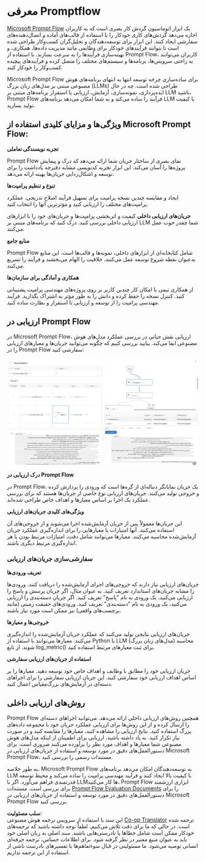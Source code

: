 <!--
CO_OP_TRANSLATOR_METADATA:
{
  "original_hash": "3cbe7629d254f1043193b7fe22524d55",
  "translation_date": "2025-03-27T09:03:54+00:00",
  "source_file": "md\\01.Introduction\\05\\Promptflow.md",
  "language_code": "fa"
}
-->
# **معرفی Promptflow**

[Microsoft Prompt Flow](https://microsoft.github.io/promptflow/index.html?WT.mc_id=aiml-138114-kinfeylo) یک ابزار اتوماسیون گردش کار بصری است که به کاربران اجازه می‌دهد گردش‌های کاری خودکار را با استفاده از قالب‌های آماده و اتصال‌دهنده‌های سفارشی ایجاد کنند. این ابزار برای توسعه‌دهندگان و تحلیل‌گران کسب‌وکار طراحی شده است تا بتوانند فرآیندهای خودکار برای وظایفی مانند مدیریت داده‌ها، همکاری، و بهینه‌سازی فرآیندها را به سرعت بسازند. با استفاده از Prompt Flow، کاربران می‌توانند به راحتی سرویس‌ها، برنامه‌ها و سیستم‌های مختلف را متصل کرده و فرآیندهای پیچیده کسب‌وکار را خودکار کنند.

Microsoft Prompt Flow برای ساده‌سازی چرخه توسعه انتها به انتهای برنامه‌های هوش مصنوعی مبتنی بر مدل‌های زبان بزرگ (LLMs) طراحی شده است. چه در حال ایده‌پردازی، نمونه‌سازی، آزمایش، ارزیابی یا استقرار برنامه‌های مبتنی بر LLM باشید، Prompt Flow فرآیند را ساده می‌کند و به شما امکان می‌دهد برنامه‌های LLM با کیفیت تولید بسازید.

## ویژگی‌ها و مزایای کلیدی استفاده از Microsoft Prompt Flow:

**تجربه نویسندگی تعاملی**

Prompt Flow نمای بصری از ساختار جریان شما ارائه می‌دهد که درک و پیمایش پروژه‌ها را آسان می‌کند.
این ابزار تجربه کدنویسی مشابه دفترچه یادداشت را برای توسعه و اشکال‌زدایی جریان‌ها بهینه ارائه می‌دهد.

**تنوع و تنظیم پرامپت‌ها**

ایجاد و مقایسه چندین نسخه پرامپت برای تسهیل فرآیند اصلاح تدریجی. عملکرد پرامپت‌های مختلف را ارزیابی کنید و مؤثرترین آنها را انتخاب کنید.

**جریان‌های ارزیابی داخلی**
کیفیت و اثربخشی پرامپت‌ها و جریان‌های خود را با ابزارهای ارزیابی داخلی بررسی کنید.
درک کنید که برنامه‌های مبتنی بر LLM شما چقدر خوب عمل می‌کنند.

**منابع جامع**

Prompt Flow شامل کتابخانه‌ای از ابزارهای داخلی، نمونه‌ها و قالب‌ها است. این منابع به‌عنوان نقطه شروع توسعه عمل می‌کنند، خلاقیت را الهام می‌بخشند و فرآیند را تسریع می‌کنند.

**همکاری و آمادگی برای سازمان‌ها**

از همکاری تیمی با امکان کار چندین کاربر بر روی پروژه‌های مهندسی پرامپت پشتیبانی کنید.
کنترل نسخه را حفظ کرده و دانش را به طور مؤثر به اشتراک بگذارید. فرآیند مهندسی پرامپت را از توسعه و ارزیابی تا استقرار و نظارت ساده کنید.

## ارزیابی در Prompt Flow 

در Microsoft Prompt Flow، ارزیابی نقش حیاتی در بررسی عملکرد مدل‌های هوش مصنوعی ایفا می‌کند. بیایید بررسی کنیم که چگونه می‌توانید جریان‌ها و معیارهای ارزیابی را در Prompt Flow سفارشی کنید:

![PFVizualise](../../../../../translated_images/pfvisualize.93c453890f4088830217fa7308b1a589058ed499bbfff160c85676066b5cbf2d.fa.png)

**درک ارزیابی در Prompt Flow**

در Prompt Flow، یک جریان نمایانگر دنباله‌ای از گره‌ها است که ورودی را پردازش کرده و خروجی تولید می‌کنند. جریان‌های ارزیابی نوع خاصی از جریان‌ها هستند که برای بررسی عملکرد یک اجرا بر اساس معیارها و اهداف خاص طراحی شده‌اند.

**ویژگی‌های کلیدی جریان‌های ارزیابی**

این جریان‌ها معمولاً پس از جریان آزمایش‌شده اجرا می‌شوند و از خروجی‌های آن استفاده می‌کنند. آنها امتیازات یا معیارهایی را برای اندازه‌گیری عملکرد جریان آزمایش‌شده محاسبه می‌کنند. معیارها می‌توانند شامل دقت، امتیازات مرتبط بودن یا هر اندازه‌گیری مرتبط دیگری باشند.

### سفارشی‌سازی جریان‌های ارزیابی

**تعریف ورودی‌ها**

جریان‌های ارزیابی نیاز دارند که خروجی‌های اجرای آزمایش‌شده را دریافت کنند. ورودی‌ها را مشابه جریان‌های استاندارد تعریف کنید.
به عنوان مثال، اگر جریان پرسش و پاسخ را ارزیابی می‌کنید، یک ورودی به نام "پاسخ" تعریف کنید. اگر جریان دسته‌بندی را ارزیابی می‌کنید، یک ورودی به نام "دسته‌بندی" تعریف کنید. ورودی‌های حقیقت زمینی (مانند برچسب‌های واقعی) نیز ممکن است مورد نیاز باشند.

**خروجی‌ها و معیارها**

جریان‌های ارزیابی نتایجی تولید می‌کنند که عملکرد جریان آزمایش‌شده را اندازه‌گیری می‌کنند. معیارها می‌توانند با استفاده از Python یا LLM (مدل‌های زبان بزرگ) محاسبه شوند. از تابع log_metric() برای ثبت معیارهای مرتبط استفاده کنید.

**استفاده از جریان‌های ارزیابی سفارشی**

جریان ارزیابی خود را مطابق با وظایف و اهداف خاص خود توسعه دهید. معیارها را بر اساس اهداف ارزیابی خود سفارشی کنید.
این جریان ارزیابی سفارشی را برای اجراهای دسته‌ای در آزمایش‌های بزرگ‌مقیاس اعمال کنید.

## روش‌های ارزیابی داخلی

Prompt Flow همچنین روش‌های ارزیابی داخلی ارائه می‌دهد.
می‌توانید اجراهای دسته‌ای را ارسال کرده و از این روش‌ها برای ارزیابی عملکرد جریان خود با مجموعه داده‌های بزرگ استفاده کنید.
نتایج ارزیابی را مشاهده کنید، معیارها را مقایسه کنید و در صورت نیاز تکرار کنید.
به یاد داشته باشید، ارزیابی برای اطمینان از اینکه مدل‌های هوش مصنوعی شما معیارها و اهداف مورد نظر را برآورده می‌کنند ضروری است. برای دستورالعمل‌های دقیق در مورد توسعه و استفاده از جریان‌های ارزیابی در Microsoft Prompt Flow، مستندات رسمی را بررسی کنید.

به طور خلاصه، Microsoft Prompt Flow به توسعه‌دهندگان امکان می‌دهد برنامه‌های LLM با کیفیت بالا ایجاد کنند و فرآیند مهندسی پرامپت را ساده می‌کند و محیط توسعه قدرتمندی فراهم می‌آورد. اگر با LLM‌ها کار می‌کنید، Prompt Flow ابزاری ارزشمند برای بررسی است. مستندات [Prompt Flow Evaluation Documents](https://learn.microsoft.com/azure/machine-learning/prompt-flow/how-to-develop-an-evaluation-flow?view=azureml-api-2?WT.mc_id=aiml-138114-kinfeylo) را برای دستورالعمل‌های دقیق در مورد توسعه و استفاده از جریان‌های ارزیابی در Microsoft Prompt Flow بررسی کنید.

**سلب مسئولیت**:  
این سند با استفاده از سرویس ترجمه هوش مصنوعی [Co-op Translator](https://github.com/Azure/co-op-translator) ترجمه شده است. در حالی که ما برای دقت تلاش می‌کنیم، لطفاً توجه داشته باشید که ترجمه‌های خودکار ممکن است شامل خطاها یا نادرستی‌هایی باشند. سند اصلی به زبان اصلی خود باید به عنوان منبع معتبر در نظر گرفته شود. برای اطلاعات حساس، ترجمه حرفه‌ای انسانی توصیه می‌شود. ما مسئولیتی در قبال سوءتفاهم‌ها یا تفسیرهای نادرست ناشی از استفاده از این ترجمه نداریم.